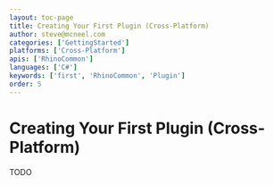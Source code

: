 ```yaml
---
layout: toc-page
title: Creating Your First Plugin (Cross-Platform)
author: steve@mcneel.com
categories: ['GettingStarted']
platforms: ['Cross-Platform']
apis: ['RhinoCommon']
languages: ['C#']
keywords: ['first', 'RhinoCommon', 'Plugin']
order: 5
---
```


# Creating Your First Plugin (Cross-Platform)

TODO
